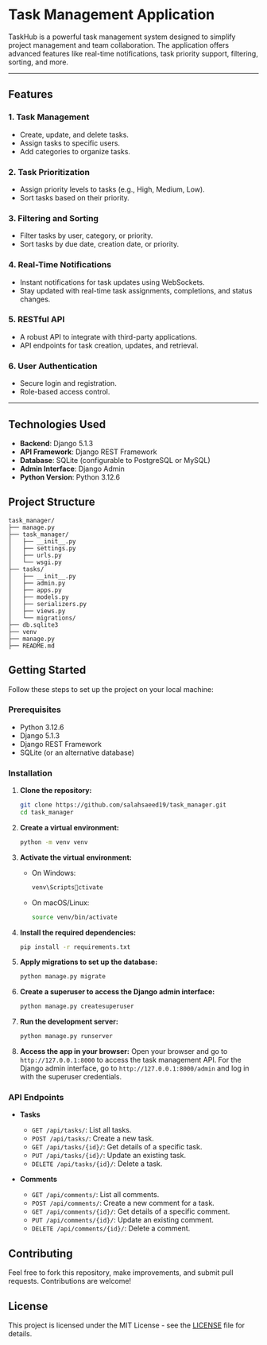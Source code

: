 
# Task Management Application

TaskHub is a powerful task management system designed to simplify project management and team collaboration. The application offers advanced features like real-time notifications, task priority support, filtering, sorting, and more.

---

## Features

### 1. **Task Management**
- Create, update, and delete tasks.
- Assign tasks to specific users.
- Add categories to organize tasks.

### 2. **Task Prioritization**
- Assign priority levels to tasks (e.g., High, Medium, Low).
- Sort tasks based on their priority.

### 3. **Filtering and Sorting**
- Filter tasks by user, category, or priority.
- Sort tasks by due date, creation date, or priority.

### 4. **Real-Time Notifications**
- Instant notifications for task updates using WebSockets.
- Stay updated with real-time task assignments, completions, and status changes.

### 5. **RESTful API**
- A robust API to integrate with third-party applications.
- API endpoints for task creation, updates, and retrieval.

### 6. **User Authentication**
- Secure login and registration.
- Role-based access control.

---

## Technologies Used

- **Backend**: Django 5.1.3
- **API Framework**: Django REST Framework
- **Database**: SQLite (configurable to PostgreSQL or MySQL)
- **Admin Interface**: Django Admin
- **Python Version**: Python 3.12.6

## Project Structure

```
task_manager/
├── manage.py
├── task_manager/
│   ├── __init__.py
│   ├── settings.py
│   ├── urls.py
│   └── wsgi.py
├── tasks/
│   ├── __init__.py
│   ├── admin.py
│   ├── apps.py
│   ├── models.py
│   ├── serializers.py
│   ├── views.py
│   └── migrations/
├── db.sqlite3
├── venv
├── manage.py
├── README.md
```

## Getting Started

Follow these steps to set up the project on your local machine:

### Prerequisites

- Python 3.12.6
- Django 5.1.3
- Django REST Framework
- SQLite (or an alternative database)

### Installation

1. **Clone the repository:**
   ```bash
   git clone https://github.com/salahsaeed19/task_manager.git
   cd task_manager
   ```

2. **Create a virtual environment:**
   ```bash
   python -m venv venv
   ```

3. **Activate the virtual environment:**
   - On Windows:
     ```bash
     venv\Scriptsctivate
     ```
   - On macOS/Linux:
     ```bash
     source venv/bin/activate
     ```

4. **Install the required dependencies:**
   ```bash
   pip install -r requirements.txt
   ```

5. **Apply migrations to set up the database:**
   ```bash
   python manage.py migrate
   ```

6. **Create a superuser to access the Django admin interface:**
   ```bash
   python manage.py createsuperuser
   ```

7. **Run the development server:**
   ```bash
   python manage.py runserver
   ```

8. **Access the app in your browser:**
   Open your browser and go to `http://127.0.0.1:8000` to access the task management API. For the Django admin interface, go to `http://127.0.0.1:8000/admin` and log in with the superuser credentials.

### API Endpoints

- **Tasks**
  - `GET /api/tasks/`: List all tasks.
  - `POST /api/tasks/`: Create a new task.
  - `GET /api/tasks/{id}/`: Get details of a specific task.
  - `PUT /api/tasks/{id}/`: Update an existing task.
  - `DELETE /api/tasks/{id}/`: Delete a task.

- **Comments**
  - `GET /api/comments/`: List all comments.
  - `POST /api/comments/`: Create a new comment for a task.
  - `GET /api/comments/{id}/`: Get details of a specific comment.
  - `PUT /api/comments/{id}/`: Update an existing comment.
  - `DELETE /api/comments/{id}/`: Delete a comment.

## Contributing

Feel free to fork this repository, make improvements, and submit pull requests. Contributions are welcome!

## License

This project is licensed under the MIT License - see the [LICENSE](https://github.com/salahsaeed19/task-manager?tab=MIT-1-ov-file) file for details.
